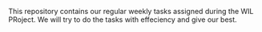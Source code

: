 <p>
  This repository contains our regular weekly tasks assigned during the WIL PRoject. We will try to do the tasks with effeciency and give our best.
</p>
